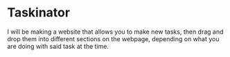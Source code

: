# Taskinator
I will be making a website that allows you to make new tasks, then drag and drop them into different sections on the webpage, depending on what you are doing with said task at the time.
